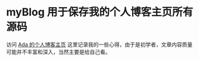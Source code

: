 # myBlog 用于保存我的个人博客主页所有源码
访问 [Ada 的个人博客主页](https://adashuai5.github.io/index.html)
这里记录我的一些心得，由于是初学者，文章内容质量可能并不丰富和深入，当然主要是给自己看。